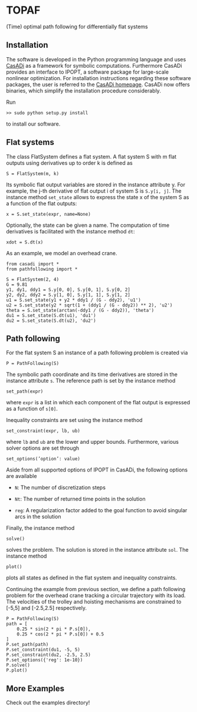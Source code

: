 TOPAF
=====
(Time) optimal path following for differentially flat systems

Installation
------------

The software is developed in the Python programming
language and uses [CasADi](https://github.com/casadi/casadi/wiki) as
a framework for symbolic computations. Furthermore CasADi provides an
interface to IPOPT, a software package for
large-scale nonlinear optimization. For installation instructions
regarding these software packages, the user is referred to the [CasADi
homepage](https://github.com/casadi/casadi/wiki). CasADi now offers
binaries, which simplify the installation procedure considerably.

Run

    >> sudo python setup.py install

to install our software.

Flat systems
------------

The class FlatSystem defines a flat system. A flat system S with m
flat outputs using derivatives up to order k is defined as

    S = FlatSystem(m, k)

Its symbolic flat output variables are stored in the instance attribute
y. For example, the j-th derivative of flat output i of system S
is `S.y[i, j]`. The instance method `set_state` allows to express the state
x of the system S as a function of the flat outputs:

    x = S.set_state(expr, name=None)

Optionally, the state can be given a name. The computation of time
derivatives is facilitated with the instance method `dt`:

    xdot = S.dt(x)

As an example, we model an overhead crane.

    from casadi import *
    from pathfollowing import *

    S = FlatSystem(2, 4)
    G = 9.81
    y1, dy1, ddy1 = S.y[0, 0], S.y[0, 1], S.y[0, 2]
    y2, dy2, ddy2 = S.y[1, 0], S.y[1, 1], S.y[1, 2]
    u1 = S.set_state(y1 + y2 * ddy1 / (G - ddy2), 'u1')
    u2 = S.set_state(y2 * sqrt(1 + (ddy1 / (G - ddy2)) ** 2), 'u2')
    theta = S.set_state(arctan(-ddy1 / (G - ddy2)), 'theta')
    du1 = S.set_state(S.dt(u1), 'du1')
    du2 = S.set_state(S.dt(u2), 'du2')

Path following
--------------

For the flat system S an instance of a path following problem is
created via

    P = PathFollowing(S)

The symbolic path coordinate and its time derivatives are stored in the
instance attribute `s`. The reference path is set by the instance method

    set_path(expr)

where `expr` is a list in which each component of the flat output is
expressed as a function of `s[0]`.

Inequality constraints are set using the instance method

    set_constraint(expr, lb, ub)

where `lb` and `ub` are the lower and upper bounds. Furthermore, various
solver options are set through

    set_options(’option’: value)

Aside from all supported options of IPOPT in CasADi, the following
options are available

-   `N`: The number of discretization steps

-   `Nt`: The number of returned time points in the solution

-   `reg`: A regularization factor added to the goal function to avoid
    singular arcs in the solution

Finally, the instance method

    solve()

solves the problem. The solution is stored in the instance attribute
`sol`. The instance method

    plot()

plots all states as defined in the flat system and inequality
constraints.

Continuing the example from previous section, we define a path following
problem for the overhead crane tracking a circular trajectory with its
load. The velocities of the trolley and hoisting mechanisms are
constrained to [-5,5] and [-2.5,2.5] respectively.

    P = PathFollowing(S)
    path = [
        0.25 * sin(2 * pi * P.s[0]),
        0.25 * cos(2 * pi * P.s[0]) + 0.5
    ]
    P.set_path(path)
    P.set_constraint(du1, -5, 5)
    P.set_constraint(du2, -2.5, 2.5)
    P.set_options({'reg': 1e-10})
    P.solve()
    P.plot()

More Examples
-------------
Check out the examples directory!
